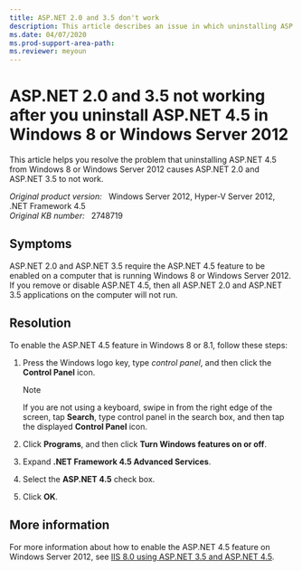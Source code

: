 ```yaml
---
title: ASP.NET 2.0 and 3.5 don't work
description: This article describes an issue in which uninstalling ASP.NET 4.5 from Windows 8 or Windows Server 2012 causes ASP.NET 2.0 and ASP.NET 3.5 to not work.
ms.date: 04/07/2020
ms.prod-support-area-path: 
ms.reviewer: meyoun
---
```

# ASP.NET 2.0 and 3.5 not working after you uninstall ASP.NET 4.5 in Windows 8 or Windows Server 2012

This article helps you resolve the problem that uninstalling ASP.NET 4.5 from Windows 8 or Windows Server 2012 causes ASP.NET 2.0 and ASP.NET 3.5 to not work.

_Original product version:_ &nbsp; Windows Server 2012, Hyper-V Server 2012, .NET Framework 4.5  
_Original KB number:_ &nbsp; 2748719

## Symptoms

ASP.NET 2.0 and ASP.NET 3.5 require the ASP.NET 4.5 feature to be enabled on a computer that is running Windows 8 or Windows Server 2012. If you remove or disable ASP.NET 4.5, then all ASP.NET 2.0 and ASP.NET 3.5 applications on the computer will not run.

## Resolution

To enable the ASP.NET 4.5 feature in Windows 8 or 8.1, follow these steps:

1. Press the Windows logo key, type *control panel*, and then click the **Control Panel** icon.

    > [!NOTE]
    > If you are not using a keyboard, swipe in from the right edge of the screen, tap **Search**, type control panel in the search box, and then tap the displayed **Control Panel** icon.

2. Click **Programs**, and then click **Turn Windows features on or off**.
3. Expand **.NET Framework 4.5 Advanced Services**.
4. Select the **ASP.NET 4.5** check box.
5. Click **OK**.

## More information

For more information about how to enable the ASP.NET 4.5 feature on Windows Server 2012, see [IIS 8.0 using ASP.NET 3.5 and ASP.NET 4.5](/iis/get-started/whats-new-in-iis-8/iis-80-using-aspnet-35-and-aspnet-45).
